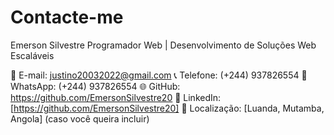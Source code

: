 # Contacte-me
Emerson Silvestre
Programador Web | Desenvolvimento de Soluções Web Escaláveis

📧 E-mail: justino20032022@gmail.com
📞 Telefone: (+244) 937826554
📱 WhatsApp: (+244) 937826554
🌐 GitHub: https://github.com/EmersonSilvestre20
💼 LinkedIn: [https://github.com/EmersonSilvestre20]
📍 Localização: [Luanda, Mutamba, Angola] (caso você queira incluir)
